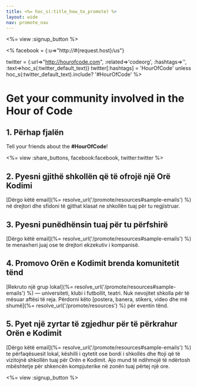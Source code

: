 ```yaml
---
title: <%= hoc_s(:title_how_to_promote) %>
layout: wide
nav: promote_nav
---
```

<%= view :signup_button %>

<% facebook = {:u=>"http://#{request.host}/us"}

twitter = {:url=>"http://hourofcode.com", :related=>'codeorg', :hashtags=>'', :text=>hoc_s(:twitter_default_text)} twitter[:hashtags] = 'HourOfCode' unless hoc_s(:twitter_default_text).include? '#HourOfCode' %>

# Get your community involved in the Hour of Code

## 1. Përhap fjalën

Tell your friends about the **#HourOfCode**!

<%= view :share_buttons, facebook:facebook, twitter:twitter %>

## 2. Pyesni gjithë shkollën që të ofrojë një Orë Kodimi

[Dërgo këtë email](%= resolve_url('/promote/resources#sample-emails') %) në drejtori dhe sfidoni të gjithat klasat ne shkollën tuaj për tu regjistruar.

## 3. Pyesni punëdhënsin tuaj për tu përfshirë

[Dërgo këtë email](%= resolve_url('/promote/resources#sample-emails') %) te menaxheri juaj ose te drejtori ekzekutiv i kompanisë.

## 4. Promovo Orën e Kodimit brenda komunitetit tënd

[Rekruto një grup lokal](%= resolve_url('/promote/resources#sample-emails') %) — universiteti, klubi i futbollit, teatri. Nuk nevojitet shkolla për të mësuar aftësi të reja. Përdorni këto [postera, banera, stikers, video dhe më shumë](%= resolve_url('/promote/resources') %) për eventin tënd.

## 5. Pyet një zyrtar të zgjedhur për të përkrahur Orën e Kodimit

[Dërgo këtë email](%= resolve_url('/promote/resources#sample-emails') %) te përfaqësuesit lokal, këshilli i qytetit ose bordi i shkollës dhe ftoji që të vizitojnë shkollën tuaj për Orën e Kodimit. Ajo mund të ndihmojë të ndërtosh mbështetje për shkencën kompjuterike në zonën tuaj përtej një ore.

<%= view :signup_button %>